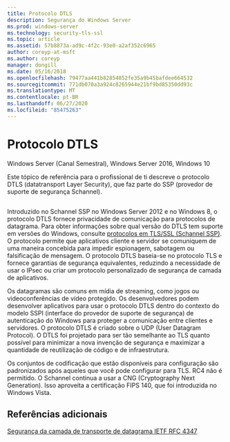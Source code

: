 ```yaml
---
title: Protocolo DTLS
description: Segurança do Windows Server
ms.prod: windows-server
ms.technology: security-tls-ssl
ms.topic: article
ms.assetid: 57b8873a-ad9c-4f2c-93e0-a2af352c6965
author: coreyp-at-msft
ms.author: coreyp
manager: dongill
ms.date: 05/16/2018
ms.openlocfilehash: 79477aa441b82854852fe35a9b45bafdee664532
ms.sourcegitcommit: 771db070a3a924c8265944e21bf9bd85350dd93c
ms.translationtype: MT
ms.contentlocale: pt-BR
ms.lasthandoff: 06/27/2020
ms.locfileid: "85475263"
---
```

# <a name="datagram-transport-layer-security-protocol"></a>Protocolo DTLS

Windows Server (Canal Semestral), Windows Server 2016, Windows 10

Este tópico de referência para o profissional de ti descreve o protocolo DTLS (datatransport Layer Security), que faz parte do SSP (provedor de suporte de segurança Schannel).

## <a name="BKMK_DTLS"></a>
Introduzido no Schannel SSP no Windows Server 2012 e no Windows 8, o protocolo DTLS fornece privacidade de comunicação para protocolos de datagrama. Para obter informações sobre qual versão do DTLS tem suporte em versões do Windows, consulte [protocolos em TLS/SSL (Schannel SSP)](https://msdn.microsoft.com/library/windows/desktop/mt808159(v=vs.85).aspx). O protocolo permite que aplicativos cliente e servidor se comuniquem de uma maneira concebida para impedir espionagem, sabotagem ou falsificação de mensagem. O protocolo DTLS baseia-se no protocolo TLS e fornece garantias de segurança equivalentes, reduzindo a necessidade de usar o IPsec ou criar um protocolo personalizado de segurança de camada de aplicativos.

Os datagramas são comuns em mídia de streaming, como jogos ou videoconferências de vídeo protegido. Os desenvolvedores podem desenvolver aplicativos para usar o protocolo DTLS dentro do contexto do modelo SSPI (interface do provedor de suporte de segurança) de autenticação do Windows para proteger a comunicação entre clientes e servidores. O protocolo DTLS é criado sobre o UDP (User Datagram Protocol). O DTLS foi projetado para ser tão semelhante ao TLS quanto possível para minimizar a nova invenção de segurança e maximizar a quantidade de reutilização de código e de infraestrutura.

Os conjuntos de codificação que estão disponíveis para configuração são padronizados após aqueles que você pode configurar para TLS. RC4 não é permitido. O Schannel continua a usar a CNG (Cryptography Next Generation). Isso aproveita a certificação FIPS 140, que foi introduzida no Windows Vista.

## <a name="additional-references"></a>Referências adicionais

[Segurança da camada de transporte de datagrama IETF RFC 4347](http://tools.ietf.org/html/rfc4347)


